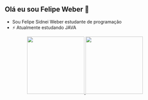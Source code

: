 ## Olá eu sou Felipe Weber 👋

- Sou Felipe Sidnei Weber estudante de programação
- ⚡ Atualmente estudando JAVA
<div align="center">
 <a href="https://github.com/FelipeWeber593">
 <img height="180em" src="https://github-readme-stats.vercel.app/api?username=FelipeWeber593&show_icons=true&theme=modernist&include_all_commits=true&count_private=true"/>
 <img height="180em" src="https://github-readme-stats.vercel.app/api/top-langs/?username=FelipeWeber593&layout=compact&langs_count=7&theme=modernist"/>
</div>
